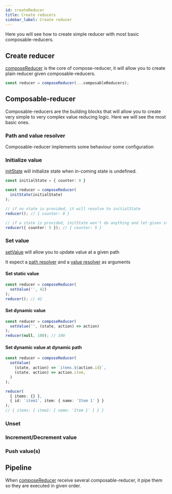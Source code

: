 ```yaml
---
id: createReducer
title: Create reducers
sidebar_label: Create reducer
---
```


Here you will see how to create simple reducer with most basic composable-reducers.

## Create reducer

[composeReducer](/docs/api/composeReducer) is the core of compose-reducer, it will allow you to create plain reducer given composable-reducers.

```ts
const reducer = composeReducer(...composableReducers);
```

## Composable-reducer

Composable-reducers are the building blocks that will allow you to create very simple to very complex value reducing logic.
Here we will see the most basic ones.

### Path and value resolver

Composable-reducer implements some behaviour some configuration

### Initialize value

[initState](/docs/api/initState) will initialize state when in-coming state is undefined.

```ts
const initialState = { counter: 0 }

const reducer = composeReducer(
  initState(initialState)
);

// if no state is provided, it will resolve to initialState
reducer(); // { counter: 0 }

// if a state is provided, initState won't do anything and let given state pass through
reducer({ counter: 5 }); // { counter: 5 }
```

### Set value

[setValue](/docs/api/setValue) will allow you to update value at a given path

It expect a [path resolver](/docs/api/pathResolver) and a [value resolver](/docs/api/valueResolver) as arguments

#### Set static value

```ts
const reducer = composeReducer(
  setValue('', 42)
);
reducer(); // 42
```

#### Set dynamic value

```ts
const reducer = composeReducer(
  setValue('', (state, action) => action)
);
reducer(null, 100); // 100
```

#### Set dynamic value at dynamic path

```ts
const reducer = composeReducer(
  setValue(
    (state, action) => `items.${action.id}`,
    (state, action) => action.item,
  )
);

reducer(
  { items: {} },
  { id: 'item1', item: { name: 'Item 1' } }
);
// { items: { item1: { name: 'Item 1' } } }
```

### Unset

### Increment/Decrement value

### Push value(s)

## Pipeline

When [composeReducer](/docs/api/composeReducer) receive several composable-reducer, it pipe them so they are executed in given order.
